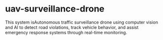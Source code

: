 # uav-surveillance-drone
This system isAutonomous traffic surveillance drone using computer vision and AI to detect road violations, track vehicle behavior, and assist emergency response systems through real-time monitoring.
